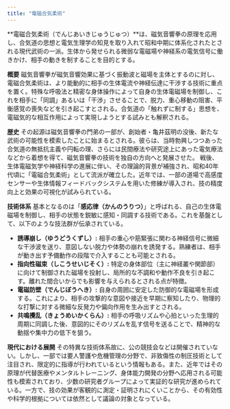 ```yaml
---
title: "電磁合気柔術"
---
```


**電磁合気柔術（でんじあいきじゅうじゅつ）**は、磁気音響拳の原理を応用し、合気道の思想と電気生理学の知見を取り入れて昭和中期に体系化されたとされる現代武術の一派。生体から発せられる微弱な電磁場や神経系の電気信号に働きかけ、相手の動きを制することを目的とする。

**概要**
磁気音響拳が磁気音響効果に基づく振動波と磁場を主体とするのに対し、電磁合気柔術は、より能動的に相手の生体電流や神経伝達に干渉する技術に重点を置く。特殊な呼吸法と精密な身体操作によって自身の生体電磁場を制御し、これを相手に「同調」あるいは「干渉」させることで、脱力、重心移動の阻害、平衡感覚の喪失などを引き起こすとされる。合気道の「触れずに制する」思想を、電磁気的な相互作用によって実現しようとする試みとも解釈される。

**歴史**
その起源は磁気音響拳の門弟の一部が、創始者・亀井茲明の没後、新たな武術の可能性を模索したことに始まるとされる。彼らは、当時勃興しつつあった合気道の無抵抗主義や円転の理、さらには民間療法や研究途上にあった電気療法などから着想を得て、磁気音響拳の技術を独自の方向へと発展させた。
戦後、生体電磁気学や神経科学の進展に伴い、その理論的背景が補強され、昭和40年代頃に「電磁合気柔術」として流派が確立した。近年では、一部の道場で高感度センサーや生体情報フィードバックシステムを用いた修練が導入され、技の精度向上と効果の可視化が試みられている。

**技術体系**
基本となるのは「**感応律（かんのうりつ）**」と呼ばれる、自己の生体電磁場を制御し、相手の状態を鋭敏に感知・同調する技術である。これを基盤として、以下のような技法群が伝承されている。

*   **誘導崩し（ゆうどうくずし）:** 相手の重心や筋緊張に関わる神経信号に微細な干渉波を送り、意図しない脱力や体勢の崩れを誘発する。熟練者は、相手が動き出す予備動作の段階で介入することも可能とされる。
*   **指向性磁束（しこうせいじそく）:** 特定の身体部位（主に神経叢や関節部）に向けて制御された磁場を投射し、局所的な不調和や動作不良を引き起こす。離れた間合いからでも影響を与えられるとされる点が特徴。
*   **電磁防壁（でんじぼうへき）:** 自身の周囲に安定した防御的な電磁場を形成する。これにより、相手の攻撃的な意図や接近を早期に察知したり、物理的な打撃に対する微細な反発力や偏向作用を生み出すとされる。
*   **共鳴攪乱（きょうめいかくらん）:** 相手の呼吸リズムや心拍といった生理的周期に同調した後、意図的にそのリズムを乱す信号を送ることで、精神的な動揺や集中力の低下を狙う。

**現代における展開**
その特異な技術体系故に、公の競技会などは開催されていない。しかし、一部では要人警護や危機管理の分野で、非致傷性の制圧技術として注目され、限定的に指導が行われているという情報もある。また、近年ではその原理が代替医療やメンタルトレーニング、身体能力開発の分野へ応用される可能性も模索されており、少数の研究者グループによって実証的な研究が進められている。一方で、技の効果が客観的に測定・証明されにくいことから、その有効性や科学的根拠については依然として議論の対象となっている。